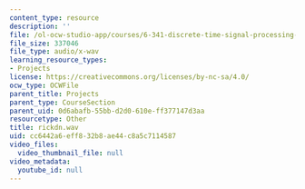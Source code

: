 ```yaml
---
content_type: resource
description: ''
file: /ol-ocw-studio-app/courses/6-341-discrete-time-signal-processing-fall-2005/cc6442a6eff832b8ae44c8a5c7114587_rickdn.wav
file_size: 337046
file_type: audio/x-wav
learning_resource_types:
- Projects
license: https://creativecommons.org/licenses/by-nc-sa/4.0/
ocw_type: OCWFile
parent_title: Projects
parent_type: CourseSection
parent_uid: 0d6abafb-55bb-d2d0-610e-ff377147d3aa
resourcetype: Other
title: rickdn.wav
uid: cc6442a6-eff8-32b8-ae44-c8a5c7114587
video_files:
  video_thumbnail_file: null
video_metadata:
  youtube_id: null
---
```

